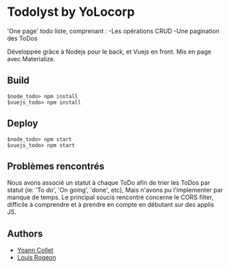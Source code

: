 # Todolyst by YoLocorp
'One page' todo liste, comprenant :
-Les opérations CRUD
-Une pagination des ToDos

Développée grâce à Nodejs pour le back, et Vuejs en front.
Mis en page avec Materialize.


## Build
```
$node_todo> npm install
$vuejs_todo> npm install
```

## Deploy
```
$node_todo> npm start
$vuejs_todo> npm start
```

## Problèmes rencontrés
Nous avons associé un statut à chaque ToDo afin de trier les ToDos par statut (ie: 'To do', 'On going', 'done', etc),
Mais n'avons pu l'implementer par manque de temps.
Le principal soucis rencontré concerne le CORS filter, difficile à comprendre et à prendre en compte en débutant sur des applis JS.


## Authors
* [Yoann Collet](https://github.com/YoannCollet)
* [Louis Rogeon](https://github.com/louis-rogeon)
